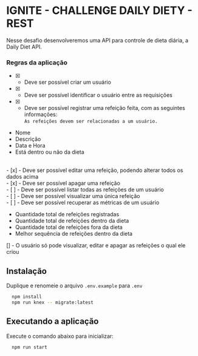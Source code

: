 # IGNITE - CHALLENGE DAILY DIETY - REST

Nesse desafio desenvolveremos uma API para controle de dieta diária, a Daily Diet API.

### Regras da aplicação

- [x] - Deve ser possível criar um usuário
    <br >
- [x] - Deve ser possível identificar o usuário entre as requisições
    <br >
- [x] - Deve ser possível registrar uma refeição feita, com as seguintes informações:
    <br >
    `As refeições devem ser relacionadas a um usuário.`

- Nome
- Descrição
- Data e Hora
- Está dentro ou não da dieta

<br >
- [x] - Deve ser possível editar uma refeição, podendo alterar todos os dados acima<br >
- [x] - Deve ser possível apagar uma refeição<br >
- [ ] - Deve ser possível listar todas as refeições de um usuário<br >
- [ ] - Deve ser possível visualizar uma única refeição<br >
- [ ] - Deve ser possível recuperar as métricas de um usuário<br >

- Quantidade total de refeições registradas
- Quantidade total de refeições dentro da dieta
- Quantidade total de refeições fora da dieta
- Melhor sequência de refeições dentro da dieta
  <br >

[] - O usuário só pode visualizar, editar e apagar as refeições o qual ele criou <br >

## Instalação

Duplique e renomeie o arquivo `.env.example` para `.env`

```sh
  npm install
  npm run knex -- migrate:latest
```

## Executando a aplicação

Execute o comando abaixo para inicializar:

```sh
  npm run start
```

